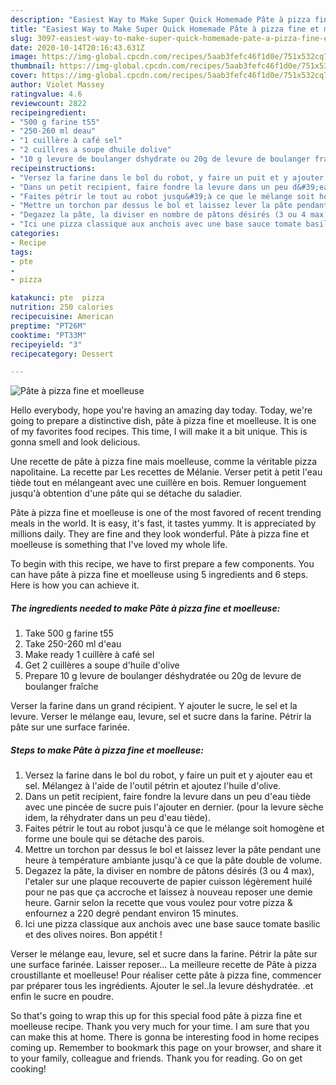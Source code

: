 ```yaml
---
description: "Easiest Way to Make Super Quick Homemade Pâte à pizza fine et moelleuse"
title: "Easiest Way to Make Super Quick Homemade Pâte à pizza fine et moelleuse"
slug: 3097-easiest-way-to-make-super-quick-homemade-pate-a-pizza-fine-et-moelleuse
date: 2020-10-14T20:16:43.631Z
image: https://img-global.cpcdn.com/recipes/5aab3fefc46f1d0e/751x532cq70/pate-a-pizza-fine-et-moelleuse-photo-principale-de-la-recette.jpg
thumbnail: https://img-global.cpcdn.com/recipes/5aab3fefc46f1d0e/751x532cq70/pate-a-pizza-fine-et-moelleuse-photo-principale-de-la-recette.jpg
cover: https://img-global.cpcdn.com/recipes/5aab3fefc46f1d0e/751x532cq70/pate-a-pizza-fine-et-moelleuse-photo-principale-de-la-recette.jpg
author: Violet Massey
ratingvalue: 4.6
reviewcount: 2822
recipeingredient:
- "500 g farine t55"
- "250-260 ml deau"
- "1 cuillère à café sel"
- "2 cuillres a soupe dhuile dolive"
- "10 g levure de boulanger dshydrate ou 20g de levure de boulanger frache"
recipeinstructions:
- "Versez la farine dans le bol du robot, y faire un puit et y ajouter eau et sel. Mélangez à l&#39;aide de l&#39;outil pétrin et ajoutez l&#39;huile d&#39;olive."
- "Dans un petit recipient, faire fondre la levure dans un peu d&#39;eau tiède avec une pincée de sucre puis l&#39;ajouter en dernier. (pour la levure sèche idem, la réhydrater dans un peu d&#39;eau tiède)."
- "Faites pétrir le tout au robot jusqu&#39;à ce que le mélange soit homogène et forme une boule qui se détache des parois."
- "Mettre un torchon par dessus le bol et laissez lever la pâte pendant une heure à température ambiante jusqu&#39;à ce que la pâte double de volume."
- "Degazez la pâte, la diviser en nombre de pâtons désirés (3 ou 4 max), l&#39;etaler sur une plaque recouverte de papier cuisson légèrement huilé pour ne pas que ça accroche et laissez à nouveau reposer une demie heure. Garnir selon la recette que vous voulez pour votre pizza &amp; enfournez a 220 degré pendant environ 15 minutes."
- "Ici une pizza classique aux anchois avec une base sauce tomate basilic et des olives noires. Bon appétit !"
categories:
- Recipe
tags:
- pte
- 
- pizza

katakunci: pte  pizza 
nutrition: 250 calories
recipecuisine: American
preptime: "PT26M"
cooktime: "PT33M"
recipeyield: "3"
recipecategory: Dessert

---
```



![Pâte à pizza fine et moelleuse](https://img-global.cpcdn.com/recipes/5aab3fefc46f1d0e/751x532cq70/pate-a-pizza-fine-et-moelleuse-photo-principale-de-la-recette.jpg)

Hello everybody, hope you're having an amazing day today. Today, we're going to prepare a distinctive dish, pâte à pizza fine et moelleuse. It is one of my favorites food recipes. This time, I will make it a bit unique. This is gonna smell and look delicious.

Une recette de pâte à pizza fine mais moelleuse, comme la véritable pizza napolitaine. La recette par Les recettes de Mélanie. Verser petit à petit l&#39;eau tiède tout en mélangeant avec une cuillère en bois. Remuer longuement jusqu&#39;à obtention d&#39;une pâte qui se détache du saladier.

Pâte à pizza fine et moelleuse is one of the most favored of recent trending meals in the world. It is easy, it's fast, it tastes yummy. It is appreciated by millions daily. They are fine and they look wonderful. Pâte à pizza fine et moelleuse is something that I've loved my whole life.


To begin with this recipe, we have to first prepare a few components. You can have pâte à pizza fine et moelleuse using 5 ingredients and 6 steps. Here is how you can achieve it.

<!--inarticleads1-->

##### The ingredients needed to make Pâte à pizza fine et moelleuse:

1. Take 500 g farine t55
1. Take 250-260 ml d&#39;eau
1. Make ready 1 cuillère à café sel
1. Get 2 cuillères a soupe d&#39;huile d&#39;olive
1. Prepare 10 g levure de boulanger déshydratée ou 20g de levure de boulanger fraîche


Verser la farine dans un grand récipient. Y ajouter le sucre, le sel et la levure. Verser le mélange eau, levure, sel et sucre dans la farine. Pétrir la pâte sur une surface farinée. 

<!--inarticleads2-->

##### Steps to make Pâte à pizza fine et moelleuse:

1. Versez la farine dans le bol du robot, y faire un puit et y ajouter eau et sel. Mélangez à l&#39;aide de l&#39;outil pétrin et ajoutez l&#39;huile d&#39;olive.
1. Dans un petit recipient, faire fondre la levure dans un peu d&#39;eau tiède avec une pincée de sucre puis l&#39;ajouter en dernier. (pour la levure sèche idem, la réhydrater dans un peu d&#39;eau tiède).
1. Faites pétrir le tout au robot jusqu&#39;à ce que le mélange soit homogène et forme une boule qui se détache des parois.
1. Mettre un torchon par dessus le bol et laissez lever la pâte pendant une heure à température ambiante jusqu&#39;à ce que la pâte double de volume.
1. Degazez la pâte, la diviser en nombre de pâtons désirés (3 ou 4 max), l&#39;etaler sur une plaque recouverte de papier cuisson légèrement huilé pour ne pas que ça accroche et laissez à nouveau reposer une demie heure. Garnir selon la recette que vous voulez pour votre pizza &amp; enfournez a 220 degré pendant environ 15 minutes.
1. Ici une pizza classique aux anchois avec une base sauce tomate basilic et des olives noires. Bon appétit !


Verser le mélange eau, levure, sel et sucre dans la farine. Pétrir la pâte sur une surface farinée. Laisser reposer… La meilleure recette de Pâte à pizza croustillante et moelleuse! Pour réaliser cette pâte à pizza fine, commencer par préparer tous les ingrédients. Ajouter le sel..la levure déshydratée. .et enfin le sucre en poudre. 

So that's going to wrap this up for this special food pâte à pizza fine et moelleuse recipe. Thank you very much for your time. I am sure that you can make this at home. There is gonna be interesting food in home recipes coming up. Remember to bookmark this page on your browser, and share it to your family, colleague and friends. Thank you for reading. Go on get cooking!

